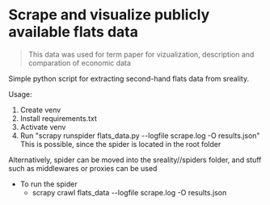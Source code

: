 # Scrape and visualize publicly available flats data

> This data was used for term paper for vizualization, description and comparation of economic data

Simple python script for extracting second-hand flats data from sreality.

Usage:
1. Create venv
2. Install requirements.txt
3. Activate venv
4. Run "scrapy runspider flats_data.py --logfile scrape.log -O results.json"<br>
This is possible, since the spider is located in the root folder

Alternatively, spider can be moved into the sreality//spiders folder, and stuff such as middlewares or proxies can be used<br>
* To run the spider
  * scrapy crawl flats_data --logfile scrape.log -O results.json
